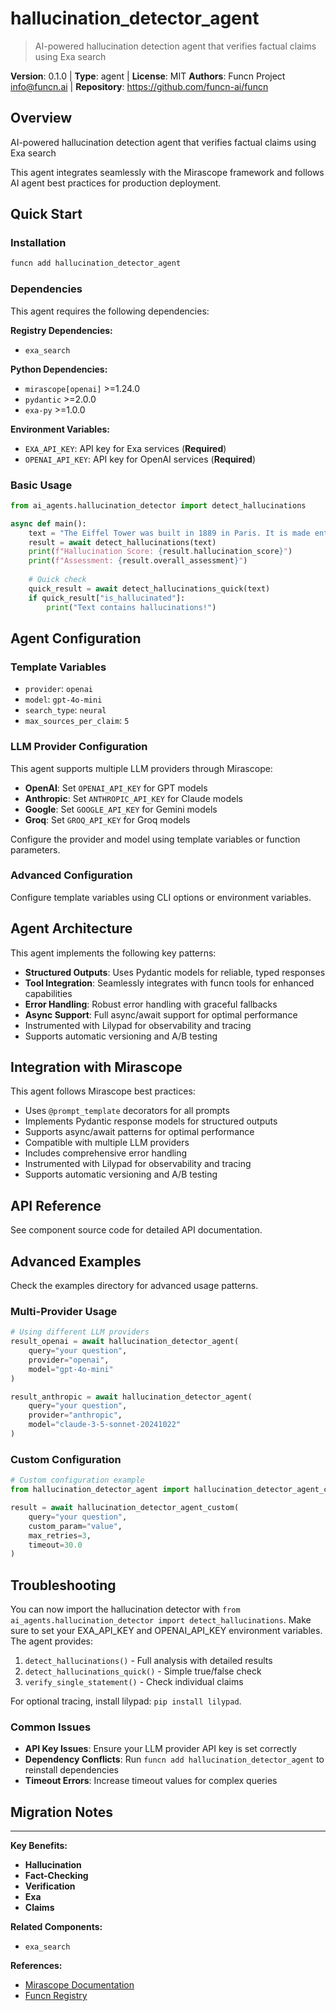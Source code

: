# hallucination_detector_agent

> AI-powered hallucination detection agent that verifies factual claims using Exa search

**Version**: 0.1.0 | **Type**: agent | **License**: MIT
**Authors**: Funcn Project <info@funcn.ai> | **Repository**: https://github.com/funcn-ai/funcn

## Overview

AI-powered hallucination detection agent that verifies factual claims using Exa search

This agent integrates seamlessly with the Mirascope framework and follows AI agent best practices for production deployment.

## Quick Start

### Installation

```bash
funcn add hallucination_detector_agent
```

### Dependencies

This agent requires the following dependencies:

**Registry Dependencies:**

- `exa_search`

**Python Dependencies:**

- `mirascope[openai]` >=1.24.0
- `pydantic` >=2.0.0
- `exa-py` >=1.0.0

**Environment Variables:**

- `EXA_API_KEY`: API key for Exa services (**Required**)
- `OPENAI_API_KEY`: API key for OpenAI services (**Required**)

### Basic Usage

```python
from ai_agents.hallucination_detector import detect_hallucinations

async def main():
    text = "The Eiffel Tower was built in 1889 in Paris. It is made entirely of gold."
    result = await detect_hallucinations(text)
    print(f"Hallucination Score: {result.hallucination_score}")
    print(f"Assessment: {result.overall_assessment}")
    
    # Quick check
    quick_result = await detect_hallucinations_quick(text)
    if quick_result["is_hallucinated"]:
        print("Text contains hallucinations!")
```

## Agent Configuration

### Template Variables

- `provider`: `openai`
- `model`: `gpt-4o-mini`
- `search_type`: `neural`
- `max_sources_per_claim`: `5`

### LLM Provider Configuration

This agent supports multiple LLM providers through Mirascope:

- **OpenAI**: Set `OPENAI_API_KEY` for GPT models
- **Anthropic**: Set `ANTHROPIC_API_KEY` for Claude models
- **Google**: Set `GOOGLE_API_KEY` for Gemini models
- **Groq**: Set `GROQ_API_KEY` for Groq models

Configure the provider and model using template variables or function parameters.

### Advanced Configuration

Configure template variables using CLI options or environment variables.

## Agent Architecture

This agent implements the following key patterns:

- **Structured Outputs**: Uses Pydantic models for reliable, typed responses
- **Tool Integration**: Seamlessly integrates with funcn tools for enhanced capabilities
- **Error Handling**: Robust error handling with graceful fallbacks
- **Async Support**: Full async/await support for optimal performance
- Instrumented with Lilypad for observability and tracing
- Supports automatic versioning and A/B testing

## Integration with Mirascope

This agent follows Mirascope best practices:

- Uses `@prompt_template` decorators for all prompts
- Implements Pydantic response models for structured outputs
- Supports async/await patterns for optimal performance
- Compatible with multiple LLM providers
- Includes comprehensive error handling
- Instrumented with Lilypad for observability and tracing
- Supports automatic versioning and A/B testing

## API Reference

See component source code for detailed API documentation.

## Advanced Examples

Check the examples directory for advanced usage patterns.

### Multi-Provider Usage

```python
# Using different LLM providers
result_openai = await hallucination_detector_agent(
    query="your question",
    provider="openai",
    model="gpt-4o-mini"
)

result_anthropic = await hallucination_detector_agent(
    query="your question",
    provider="anthropic",
    model="claude-3-5-sonnet-20241022"
)
```

### Custom Configuration

```python
# Custom configuration example
from hallucination_detector_agent import hallucination_detector_agent_custom

result = await hallucination_detector_agent_custom(
    query="your question",
    custom_param="value",
    max_retries=3,
    timeout=30.0
)
```

## Troubleshooting

You can now import the hallucination detector with `from ai_agents.hallucination_detector import detect_hallucinations`. Make sure to set your EXA_API_KEY and OPENAI_API_KEY environment variables. The agent provides:

1. `detect_hallucinations()` - Full analysis with detailed results
2. `detect_hallucinations_quick()` - Simple true/false check
3. `verify_single_statement()` - Check individual claims

For optional tracing, install lilypad: `pip install lilypad`.

### Common Issues

- **API Key Issues**: Ensure your LLM provider API key is set correctly
- **Dependency Conflicts**: Run `funcn add hallucination_detector_agent` to reinstall dependencies
- **Timeout Errors**: Increase timeout values for complex queries

## Migration Notes

---

**Key Benefits:**

- **Hallucination**
- **Fact-Checking**
- **Verification**
- **Exa**
- **Claims**

**Related Components:**

- `exa_search`

**References:**

- [Mirascope Documentation](https://mirascope.com)
- [Funcn Registry](https://github.com/funcn-ai/funcn)
